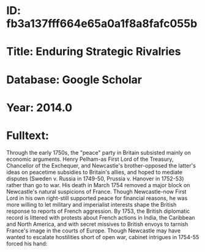 # ID: fb3a137fff664e65a0a1f8a8fafc055b
# Title: Enduring Strategic Rivalries
# Database: Google Scholar
# Year: 2014.0
# Fulltext:
Through the early 1750s, the "peace" party in Britain subsisted mainly on economic arguments.
Henry Pelham-as First Lord of the Treasury, Chancellor of the Exchequer, and Newcastle's brother-opposed the latter's ideas on peacetime subsidies to Britain's allies, and hoped to mediate disputes (Sweden v. Russia in 1749-50, Prussia v. Hanover in 1752-53) rather than go to war.
His death in March 1754 removed a major block on Newcastle's natural suspicions of France.
Though Newcastle-now First Lord in his own right-still supported peace for financial reasons, he was more willing to let military and imperialist interests shape the British response to reports of French aggression.
By 1753, the British diplomatic record is littered with protests about French actions in India, the Caribbean and North America, and with secret missives to British envoys to tarnish France's image in the courts of Europe.
Though Newcastle may have wanted to escalate hostilities short of open war, cabinet intrigues in 1754-55 forced his hand: